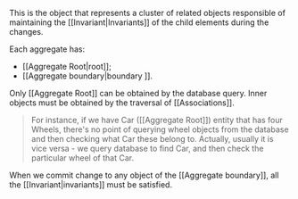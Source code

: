 This is the object that represents a cluster of related objects responsible of maintaining the [[Invariant|Invariants]] of the child elements during the changes.

Each aggregate has:
- [[Aggregate Root|root]];
- [[Aggregate boundary|boundary ]].

Only [[Aggregate Root]] can be obtained by the database query. Inner objects must be obtained by the traversal of [[Associations]].

> For instance, if we have Car ([[Aggregate Root]]) entity that has four Wheels, there's no point of querying wheel objects from the database and then checking what Car these belong to. Actually, usually it is vice versa - we query database to find Car, and then check the particular wheel of that Car.

When we commit change to any object of the [[Aggregate boundary]], all the [[Invariant|invariants]] must be satisfied.


